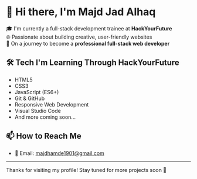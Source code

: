 # 👋 Hi there, I'm Majd Jad Alhaq

🎓 I'm currently a full-stack development trainee at **HackYourFuture**  
🌐 Passionate about building creative, user-friendly websites  
🎯 On a journey to become a **professional full-stack web developer**

## 🛠️ Tech I'm Learning Through HackYourFuture

- HTML5
- CSS3
- JavaScript (ES6+)
- Git & GitHub
- Responsive Web Development
- Visual Studio Code
- And more coming soon...

## 📫 How to Reach Me

- 📧 Email: majdhamde1901@gmail.com

---

Thanks for visiting my profile! Stay tuned for more projects soon 🚀
